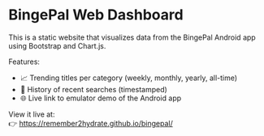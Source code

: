 # BingePal Web Dashboard

This is a static website that visualizes data from the BingePal Android app using Bootstrap and Chart.js.

Features:
- 📈 Trending titles per category (weekly, monthly, yearly, all-time)
- 📜 History of recent searches (timestamped)
- 🌐 Live link to emulator demo of the Android app

View it live at:  
👉 https://remember2hydrate.github.io/bingepal/